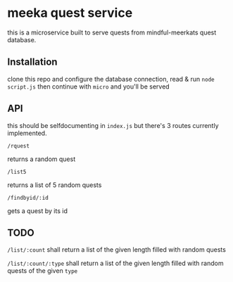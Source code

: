 # meeka quest service

this is a microservice built to serve quests from mindful-meerkats quest database.

## Installation

clone this repo and configure the database connection,
read & run 
```node script.js```
then continue with
```micro```
and you'll be served

## API

this should be selfdocumenting in `index.js` but there's 3 routes currently implemented.

```/rquest```

returns a random quest

```/list5```

returns a list of 5 random quests

```/findbyid/:id```

gets a quest by its id

## TODO

```/list/:count```
shall return a list of the given length filled with random quests

```/list/:count/:type```
shall return a list of the given length filled with random quests of the given `type`
